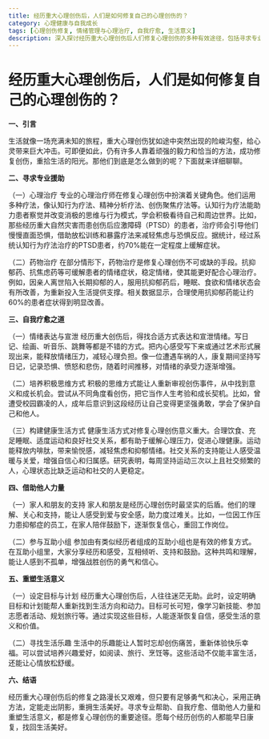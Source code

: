 ```yaml
---
title: 经历重大心理创伤后，人们是如何修复自己的心理创伤的？
category: 心理健康与自我成长
tags: [心理创伤修复, 情绪管理与心理治疗, 自我疗愈, 生活意义]
description: 深入探讨经历重大心理创伤后人们修复心理创伤的多种有效途径，包括寻求专业援助、自我疗愈、借助他人力量以及重塑生活意义等方面，为受创伤者提供实用的指导和建议。
---
```


# 经历重大心理创伤后，人们是如何修复自己的心理创伤的？

**一、引言**

生活就像一场充满未知的旅程，重大心理创伤犹如途中突然出现的险峻沟壑，给心灵带来巨大冲击。可即便如此，仍有许多人靠着顽强的毅力和恰当的方法，成功修复创伤，重拾生活的阳光。那他们到底是怎么做到的呢？下面就来详细聊聊。

**二、寻求专业援助**

（一）心理治疗
专业的心理治疗师在修复心理创伤中扮演着关键角色。他们运用多种疗法，像认知行为疗法、精神分析疗法、创伤聚焦疗法等。认知行为疗法能助力患者察觉并改变消极的思维与行为模式，学会积极看待自己和周边世界。比如，那些经历重大自然灾害而患创伤后应激障碍（PTSD）的患者，治疗师会引导他们慢慢直面恐惧，借助放松训练和暴露疗法来减轻焦虑与恐惧反应。据统计，经过系统认知行为疗法治疗的PTSD患者，约70%能在一定程度上缓解症状。

（二）药物治疗
在部分情形下，药物治疗是修复心理创伤不可或缺的手段。抗抑郁药、抗焦虑药等可缓解患者的情绪症状，稳定情绪，使其能更好配合心理治疗。例如，因亲人离世陷入长期抑郁的人，服用抗抑郁药后，睡眠、食欲和情绪状态会有所改善，为重新投入生活提供支撑。相关数据显示，合理使用抗抑郁药能让约60%的患者症状得到明显改善。

**三、自我疗愈之道**

（一）情绪表达与宣泄
经历重大创伤后，得找合适方式表达和宣泄情绪。写日记、绘画、听音乐、跳舞等都是不错的方式。把内心感受写下来或通过艺术形式展现出来，能释放情绪压力，减轻心理负担。像一位遭遇车祸的人，康复期间坚持写日记，记录恐惧、愤怒和悲伤，随着时间推移，对情绪的承受力逐渐增强。

（二）培养积极思维方式
积极的思维方式能让人重新审视创伤事件，从中找到意义和成长机会。尝试从不同角度看创伤，把它当作人生考验和成长契机。比如，曾遭受校园霸凌的人，成年后意识到这段经历让自己变得更坚强勇敢，学会了保护自己和他人。

（三）构建健康生活方式
健康生活方式对修复心理创伤意义重大。合理饮食、充足睡眠、适度运动和良好社交关系，都有助于缓解心理压力，促进心理健康。运动能释放内啡肽，带来愉悦感，减轻焦虑和抑郁情绪。社交关系的支持能让人感受温暖与关爱，增强自信心和归属感。研究表明，每周坚持运动三次以上且社交频繁的人，心理状态比缺乏运动和社交的人更稳定。

**四、借助他人力量**

（一）家人和朋友的支持
家人和朋友是经历心理创伤时最坚实的后盾。他们的理解、关心和支持，能让人感受到爱与安全感，助力度过难关。比如，一位因工作压力患抑郁症的员工，在家人陪伴鼓励下，逐渐恢复信心，重回工作岗位。

（二）参与互助小组
参加由有类似经历者组成的互助小组也是有效的修复方式。在互助小组里，大家分享经历和感受，互相倾听、支持和鼓励。这种共鸣和理解，能让人感到不孤单，增强战胜创伤的勇气和信心。

**五、重塑生活意义**

（一）设定目标与计划
经历重大心理创伤后，人往往迷茫无助。此时，设定明确目标和计划能帮人重新找到生活方向和动力。目标可长可短，像学习新技能、参加志愿者活动、规划旅行等。通过实现这些目标，人能逐渐恢复自信，感受生活的意义和价值。

（二）寻找生活乐趣
生活中的乐趣能让人暂时忘却创伤痛苦，重新体验快乐幸福。可以尝试培养兴趣爱好，如阅读、旅行、烹饪等。这些活动不仅能丰富生活，还能让心情放松舒缓。

**六、结语**

经历重大心理创伤后的修复之路漫长又艰难，但只要有足够勇气和决心，采用正确方法，定能走出阴影，重拥生活美好。寻求专业帮助、自我疗愈、借助他人力量和重塑生活意义，都是修复心理创伤的重要途径。愿每个经历创伤的人都能早日康复，找回生活美好。